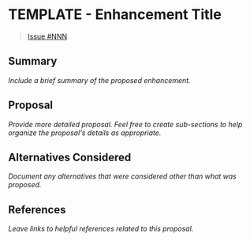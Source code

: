 # TEMPLATE - Enhancement Title

> [Issue #NNN](https://github.com/nexodus-io/nexodus/issues/NNN)

## Summary

*Include a brief summary of the proposed enhancement.*

## Proposal

*Provide more detailed proposal. Feel free to create sub-sections to help organize the proposal's details as appropriate.*

## Alternatives Considered

*Document any alternatives that were considered other than what was proposed.*

## References

*Leave links to helpful references related to this proposal.*
